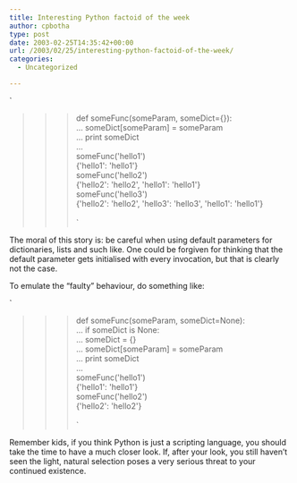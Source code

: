 ```yaml
---
title: Interesting Python factoid of the week
author: cpbotha
type: post
date: 2003-02-25T14:35:42+00:00
url: /2003/02/25/interesting-python-factoid-of-the-week/
categories:
  - Uncategorized

---
```

`<br />
>>> def someFunc(someParam, someDict={}):<br />
...    someDict[someParam] = someParam<br />
...    print someDict<br />
...<br />
>>> someFunc('hello1')<br />
{'hello1': 'hello1'}<br />
>>> someFunc('hello2')<br />
{'hello2': 'hello2', 'hello1': 'hello1'}<br />
>>> someFunc('hello3')<br />
{'hello2': 'hello2', 'hello3': 'hello3', 'hello1': 'hello1'}<br />
>>><br />
` 

The moral of this story is: be careful when using default parameters for dictionaries, lists and such like. One could be forgiven for thinking that the default parameter gets initialised with every invocation, but that is clearly not the case.

To emulate the &#8220;faulty&#8221; behaviour, do something like:
  
`<br />
>>> def someFunc(someParam, someDict=None):<br />
...    if someDict is None:<br />
...       someDict = {}<br />
...    someDict[someParam] = someParam<br />
...    print someDict<br />
...<br />
>>> someFunc('hello1')<br />
{'hello1': 'hello1'}<br />
>>> someFunc('hello2')<br />
{'hello2': 'hello2'}<br />
>>><br />
` 

Remember kids, if you think Python is just a scripting language, you should take the time to have a much closer look. If, after your look, you still haven&#8217;t seen the light, natural selection poses a very serious threat to your continued existence.

